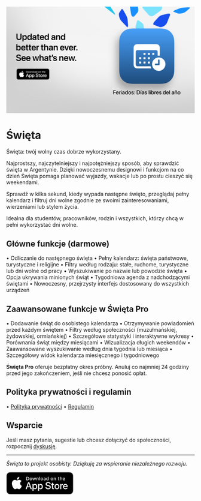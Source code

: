 [![Święta App](images/banner.png)](https://apps.apple.com/app/id6744455042)

# Święta

Święta: twój wolny czas dobrze wykorzystany.

Najprostszy, najczytelniejszy i najpotężniejszy sposób, aby sprawdzić święta w Argentynie.
Dzięki nowoczesnemu designowi i funkcjom na co dzień Święta pomaga planować wyjazdy,
wakacje lub po prostu cieszyć się weekendami.

Sprawdź w kilka sekund, kiedy wypada następne święto, przeglądaj pełny kalendarz i filtruj dni wolne
zgodnie ze swoimi zainteresowaniami, wierzeniami lub stylem życia.

Idealna dla studentów, pracowników, rodzin i wszystkich, którzy chcą w pełni wykorzystać dni wolne.

## Główne funkcje (darmowe)

• Odliczanie do następnego święta
• Pełny kalendarz: święta państwowe, turystyczne i religijne
• Filtry według rodzaju: stałe, ruchome, turystyczne lub dni wolne od pracy
• Wyszukiwanie po nazwie lub powodzie święta
• Opcja ukrywania minionych świąt
• Tygodniowa agenda z nadchodzącymi świętami
• Nowoczesny, przejrzysty interfejs dostosowany do wszystkich urządzeń

## Zaawansowane funkcje w Święta Pro

• Dodawanie świąt do osobistego kalendarza
• Otrzymywanie powiadomień przed każdym świętem
• Filtry według społeczności (muzułmańskiej, żydowskiej, ormiańskiej)
• Szczegółowe statystyki i interaktywne wykresy
• Porównania świąt między miesiącami
• Wizualizacja długich weekendów
• Zaawansowane wyszukiwanie według dnia tygodnia lub miesiąca
• Szczegółowy widok kalendarza miesięcznego i tygodniowego

**Święta Pro** oferuje bezpłatny okres próbny. Anuluj co najmniej 24 godziny przed jego zakończeniem,
jeśli nie chcesz ponosić opłat.

## Polityka prywatności i regulamin

• [Polityka prywatności](https://lucasditomase.github.io/feriados/pl/privacy-policy)
• [Regulamin](https://lucasditomase.github.io/feriados/pl/terms-and-conditions)

## Wsparcie

Jeśli masz pytania, sugestie lub chcesz dołączyć do społeczności, rozpocznij
[dyskusję](https://github.com/lucasditomase/feriados/discussions).

---

*Święta to projekt osobisty. Dziękuję za wspieranie niezależnego rozwoju.*

<p align="left">
  <a href="https://apps.apple.com/app/id6744455042">
    <img src="images/download-badge.svg" alt="Pobierz z App Store" height="60">
  </a>
</p>
